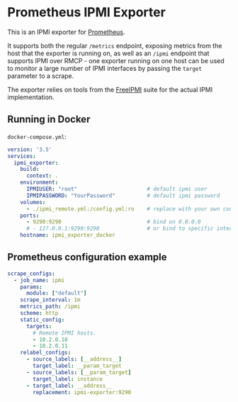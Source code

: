 # Prometheus IPMI Exporter

This is an IPMI exporter for [Prometheus](https://prometheus.io).

It supports both the regular `/metrics` endpoint, exposing metrics from the
host that the exporter is running on, as well as an `/ipmi` endpoint that
supports IPMI over RMCP - one exporter running on one host can be used to
monitor a large number of IPMI interfaces by passing the `target` parameter to
a scrape.

The exporter relies on tools from the
[FreeIPMI](https://www.gnu.org/software/freeipmi/) suite for the actual IPMI
implementation.

## Running in Docker

`docker-compose.yml`:

``` yaml
version: '3.5'
services:
  ipmi_exporter:
    build:
      context: .
    environment:
      IPMIUSER: "root"                      # default ipmi user
      IPMIPASSWORD: "YourPassword"          # default ipmi password
    volumes:
      - ./ipmi_remote.yml:/config.yml:ro    # replace with your own config
    ports:
      - 9290:9290                           # bind on 0.0.0.0
      # - 127.0.0.1:9290:9290               # or bind to specific interface
    hostname: ipmi_exporter_docker
```

## Prometheus configuration example

``` yaml
scrape_configs:
  - job_name: ipmi
    params:
      module: ["default"]
    scrape_interval: 1m
    metrics_path: /ipmi
    scheme: http
    static_config:
      targets:
        # Remote IPMI hosts.
        - 10.2.0.10
        - 10.2.0.11
    relabel_configs:
      - source_labels: [__address__]
        target_label: __param_target
      - source_labels: [__param_target]
        target_label: instance
      - target_label: __address__
        replacement: ipmi-exporter:9290
```
